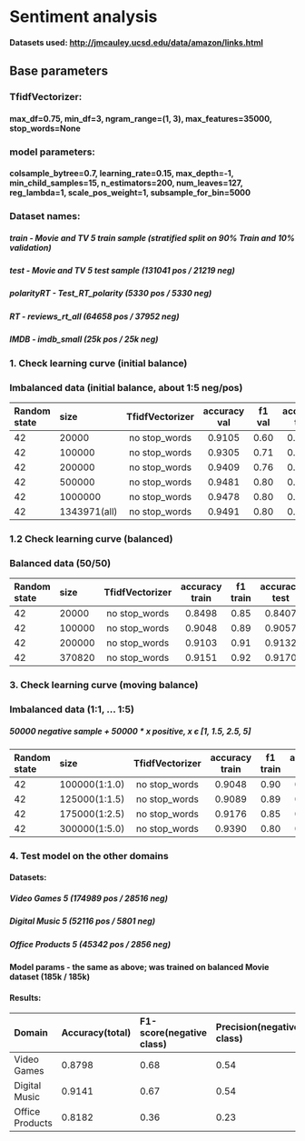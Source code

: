 # Sentiment analysis
#### Datasets used: http://jmcauley.ucsd.edu/data/amazon/links.html

## Base parameters
### TfidfVectorizer:
#### max_df=0.75, min_df=3, ngram_range=(1, 3), max_features=35000, stop_words=None
### model parameters:
#### colsample_bytree=0.7, learning_rate=0.15, max_depth=-1, min_child_samples=15, n_estimators=200, num_leaves=127, reg_lambda=1, scale_pos_weight=1, subsample_for_bin=5000

###  Dataset names:
#####    train - Movie and TV 5 train sample (stratified split on 90% Train and 10% validation)
#####    test - Movie and TV 5 test sample (131041 pos / 21219 neg)
#####    polarityRT - Test_RT_polarity (5330 pos / 5330 neg)
#####    RT - reviews_rt_all (64658 pos / 37952 neg)
#####    IMDB - imdb_small (25k pos / 25k neg)

### 1. Check learning curve (initial balance)
### Imbalanced data (initial balance, about 1:5 neg/pos)

|Random state| size | TfidfVectorizer | accuracy val | f1 val|accuracy test | f1 test|acc_polarityRT|f1_polarityRT|acc RT|f1 RT|acc IMDB|f1 IMDB|
|:------------|:----|:--------------:|:-------------:|:------:|:------------:|:------:|:------------:|:-----------:|:-----:|:---:|:-------:|:------:|
|42 |20000|no stop_words|0.9105|0.60|0.9145|0.62|0.5696|0.29|0.6731|0.31|0.7743|0.72|
|42 |100000|no stop_words|0.9305|0.71|0.9386|0.75|0.6034|0.38|0.6759|0.32|0.8458|0.82|
|42 |200000|no stop_words|0.9409|0.76|0.9444|0.78|0.6097|0.39|0.7023|0.39|0.8620|0.85|
|42 |500000|no stop_words|0.9481|0.80|0.9482|0.80|0.6111|0.39|0.7027|0.38|0.8664|0.85|
|42 |1000000|no stop_words|0.9478|0.80|0.9499|0.81|0.6165|0.40|0.7066|0.39|0.8746|0.86|
|42 |1343971(all)|no stop_words|0.9491|0.80|0.9501|0.81|0.6147|0.40|0.7045|0.38|0.8747|0.87|

### 1.2 Check learning curve (balanced)
### Balanced data (50/50)

|Random state| size | TfidfVectorizer | accuracy train | f1 train|accuracy test | f1 test|acc_polarityRT|f1_polarityRT|acc RT|f1 RT|acc IMDB|f1 IMDB|
|:------------|:----|:--------------:|:-------------:|:------:|:------------:|:------:|:------------:|:-----------:|:-----:|:---:|:-------:|:------:|
|42|20000|no stop_words|0.8498|0.85|0.8407|0.60|0.6454|0.51|0.7112|0.48|0.821|0.84|
|42|100000|no stop_words|0.9048|0.89|0.9057|0.73|0.7165|0.70|0.7229|0.63|0.8896|0.89|
|42|200000|no stop_words|0.9103|0.91|0.9132|0.75|0.7286|0.71|0.7323|0.64|0.8968|0.90|
|42|370820|no stop_words|0.9151|0.92|0.9170|0.75|0.7350|0.72|0.7377|0.65|0.9011|0.90|

### 3. Check learning curve (moving balance)
### Imbalanced data (1:1, ... 1:5)
##### 50000 negative sample + 50000 * x positive,  x є [1, 1.5, 2.5, 5]

|Random state| size | TfidfVectorizer | accuracy train | f1 train|accuracy test | f1 test|acc_polarityRT|f1_polarityRT|acc RT|f1 RT|acc IMDB|f1 IMDB|
|:------------|:----|:--------------:|:-------------:|:------:|:------------:|:------:|:------------:|:-----------:|:-----:|:---:|:-------:|:------:|
|42|100000(1:1.0)|no stop_words|0.9048|0.90|0.9057|0.73|0.7165|0.70|0.7229|0.63|0.8896|0.89|
|42|125000(1:1.5)|no stop_words|0.9089|0.89|0.9246|0.76|0.6957|0.64|0.7312|0.60|0.8962|0.90|
|42|175000(1:2.5)|no stop_words|0.9176|0.85|0.9405|0.80|0.6700|0.56|0.7283|0.53|0.8947|0.89|
|42|300000(1:5.0)|no stop_words|0.9390|0.80|0.9470|0.80|0.6234|0.43|0.7098|0.42|0.8735|0.86|

### 4. Test model on the other domains
####  Datasets:
#####    Video Games 5 (174989 pos / 28516 neg)
#####    Digital Music 5 (52116 pos / 5801 neg)
#####    Office Products 5  (45342 pos / 2856 neg)

#### Model params - the same as above; was trained on balanced Movie dataset (185k / 185k)
#### Results:
|Domain|Accuracy(total)|F1-score(negative class)|Precision(negative class)|Recall(negative class)|
:----|:------------|:----|:----|:----:|
|Video Games|0.8798|0.68|0.54|0.90|
|Digital Music|0.9141|0.67|0.54|0.87|
|Office Products|0.8182|0.36|0.23|0.88|
